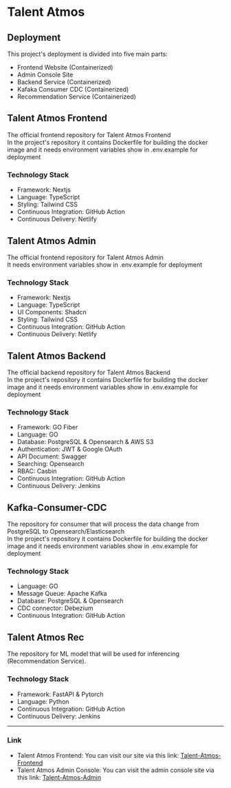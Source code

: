 # Talent Atmos

## Deployment
This project's deployment is divided into five main parts:
- Frontend Website (Containerized)
- Admin Console Site 
- Backend Service (Containerized)
- Kafaka Consumer CDC (Containerized)
- Recommendation Service (Containerized)

## Talent Atmos Frontend
The official frontend repository for Talent Atmos Frontend <br />
In the project's repository it contains Dockerfile for building the docker image and it needs environment variables show in .env.example for deployment
### __Technology Stack__
- Framework: Nextjs
- Language: TypeScript
- Styling: Tailwind CSS
- Continuous Integration: GitHub Action
- Continuous Delivery: Netlify

## Talent Atmos Admin
The official frontend repository for Talent Atmos Admin <br />
It needs environment variables show in .env.example for deployment
### __Technology Stack__
- Framework: Nextjs
- Language: TypeScript
- UI Components: Shadcn
- Styling: Tailwind CSS
- Continuous Integration: GitHub Action
- Continuous Delivery: Netlify

## Talent Atmos Backend
The official backend repository for Talent Atmos Backend <br />
In the project's repository it contains Dockerfile for building the docker image and it needs environment variables show in .env.example for deployment
### __Technology Stack__
- Framework: GO Fiber
- Language: GO
- Database: PostgreSQL & Opensearch & AWS S3
- Authentication: JWT & Google OAuth
- API Document: Swagger
- Searching: Opensearch
- RBAC: Casbin
- Continuous Integration: GitHub Action
- Continuous Delivery: Jenkins

## Kafka-Consumer-CDC
The repository for consumer that will process the data change from PostgreSQL to Opensearch/Elasticsearch <br />
In the project's repository it contains Dockerfile for building the docker image and it needs environment variables show in .env.example for deployment
### __Technology Stack__
- Language: GO
- Message Queue: Apache Kafka
- Database: PostgreSQL & Opensearch
- CDC connector: Debezium
- Continuous Integration: GitHub Action

## Talent Atmos Rec
The repository for ML model that will be used for inferencing (Recommendation Service).
### __Technology Stack__
- Framework: FastAPI & Pytorch
- Language: Python
- Continuous Integration: GitHub Action
- Continuous Delivery: Jenkins

---
### Link
- Talent Atmos Frontend: You can visit our site via this link: [Talent-Atmos-Frontend](https://talent-atmos.netlify.app)
- Talent Atmos Admin Console: You can visit the admin console site via this link: [Talent-Atmos-Admin](https://ta-mgmt-cons.netlify.app)

<!--
**Here are some ideas to get you started:**
🙋‍♀️ A short introduction - We are Talent Atmos, we strive to be a centric of youth development events platform.
🧙 Remember, you can do mighty things with the power of [Markdown](https://docs.github.com/github/writing-on-github/getting-started-with-writing-and-formatting-on-github/basic-writing-and-formatting-syntax)
-->
